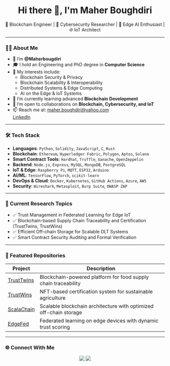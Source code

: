 <h1 align="center">Hi there 👋, I'm Maher Boughdiri</h1>

<p align="center">
🚀 Blockchain Engineer | 🔐 Cybersecurity Researcher | 🧠 Edge AI Enthusiast | 🌐 IoT Architect
</p>

---

### 👨‍💻 About Me

- 👋 I’m **@Maherbougdiri**
- 🎓 I hold an Engineering and PhD degree in **Computer Science**
- 👀 My interests include:
  - Blockchain Security & Privacy
  - Blockchain Scalability & Interoperability
  - Distributed Systems & Edge Computing
  - AI on the Edge & IoT Systems
- 🌱 I’m currently learning advanced **Blockchain Development**  
- 💞️ I’m open to collaborations on **Blockchain, Cybersecurity, and IoT**
- 📫 Reach me at: [maher.boughdiri@yahoo.com](mailto:maher.boughdiri@yahoo.com)  
  [LinkedIn](https://www.linkedin.com/in/maherboughdiri)

---

### 🛠️ Tech Stack

- **Languages**: `Python`, `Solidity`, `JavaScript`, `C`, `Rust`
- **Blockchain**: `Ethereum`, `Hyperledger Fabric`, `Polygon`, `Aptos`, `Solana`
- **Smart Contract Tools**: `Hardhat`, `Truffle`, `Ganache`, `OpenZeppelin`
- **Backend**: `Node.js`, `Express`, `MySQL`, `MongoDB`, `PostgreSQL`
- **IoT & Edge**: `Raspberry Pi`, `MQTT`, `ESP32`, `Arduino`
- **AI/ML**: `TensorFlow`, `PyTorch`, `scikit-learn`
- **DevOps & Cloud**: `Docker`, `Kubernetes`, `GitHub Actions`, `Azure`, `AWS`
- **Security**: `Wireshark`, `Metasploit`, `Burp Suite`, `OWASP ZAP`

---

### 🔬 Current Research Topics

- ✅ Trust Management in Federated Learning for Edge IoT
- ✅ Blockchain-based Supply Chain Traceability and Certification (TrustTwins, TrustWins)
- ✅ Efficient Off-chain Storage for Scalable DLT Systems
- ✅ Smart Contract Security Auditing and Formal Verification

---

### 📁 Featured Repositories

| Project | Description |
|--------|-------------|
| [TrustTwins](https://github.com/Maherboug/TrustTwins) | Blockchain-powered platform for food supply chain traceability |
| [TrustWins](https://github.com/Maherboug/TrustWins) | NFT-based certification system for sustainable agriculture |
| [ScalaChain](https://github.com/Maherboug/ScalaChain) | Scalable blockchain architecture with optimized off-chain storage |
| [EdgeFed](https://github.com/Maherboug/EdgeFed) | Federated learning on edge devices with dynamic trust scoring |

---

### 🌐 Connect With Me

<p align="center">
  <a href="mailto:maher.boughdiri@yahoo.com"><img src="https://img.shields.io/badge/Email-%23E4405F.svg?&style=for-the-badge&logo=gmail&logoColor=white"/></a>
  <a href="https://www.linkedin.com/in/maherboughdiri"><img src="https://img.shields.io/badge/LinkedIn-%230077B5.svg?&style=for-the-badge&logo=linkedin&logoColor=white"/></a>
</p>

<!---
Maherboug/Maherboug is a ✨ special ✨ repository because its `README.md` (this file) appears on your GitHub profile.
You can click the Preview link to take a look at your changes.
--->
